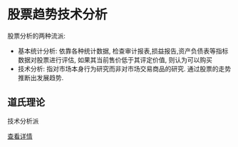 # 股票趋势技术分析

股票分析的两种流派:

* 基本统计分析: 依靠各种统计数据, 检查审计报表,损益报告,资产负债表等指标数据对股票进行评估, 如果其当前售价低于其评定价值, 则认为可以购买
* 技术分析:  指对市场本身行为研究而非对市场交易商品的研究. 通过股票的走势推断出发展趋势.



## 道氏理论

技术分析派

[查看详情](道氏理论.md)

